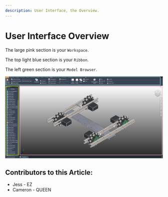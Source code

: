 ```yaml
---
description: User Interface, the Overview.
---
```


# User Interface Overview

The large pink section is your `Workspace`. 

The top light blue section is your `Ribbon`. 

The left green section is your `Model Browser`. 

![Naming Parts of the CAD](<../../../.gitbook/assets/highlighted colors (1).png>)



## Contributors to this Article:

* Jess - EZ
* Cameron - QUEEN
